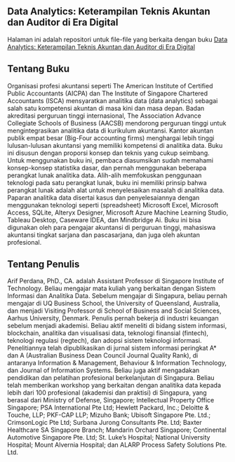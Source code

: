 ## Data Analytics: Keterampilan Teknis Akuntan dan Auditor di Era Digital

<a href="https://books.google.com/books/content/images/frontcover/GEUEEAAAQBAJ?fife=w400-h600" alt="Data Analytics: Keterampilan Teknis Akuntan dan Auditor di Era Digital" height="256px" align="right"></a>

Halaman ini adalah repositori untuk file-file yang berkaita dengan buku [Data Analytics: Keterampilan Teknis Akuntan dan Auditor di Era Digital](https://books.google.com/books/content/images/frontcover/GEUEEAAAQBAJ?fife=w400-h600)

## Tentang Buku
Organisasi profesi akuntansi seperti The American Institute of Certified Public Accountants (AICPA) dan The Institute of Singapore Chartered Accountants (ISCA) mensyaratkan analitika data (data analytics) sebagai salah satu kompetensi akuntan di masa kini dan masa depan. Badan akreditasi perguruan tinggi internasional, The Association Advance Collegiate Schools of Business (AACSB) mendorong perguruan tinggi untuk mengintegrasikan analitika data di kurikulum akuntansi. Kantor akuntan publik empat besar (Big-Four accounting firms) menghargai lebih tinggi lulusan-lulusan akuntansi yang memiliki kompetensi di analitika data.
Buku ini disusun dengan proporsi konsep dan teknis yang cukup seimbang. Untuk menggunakan buku ini, pembaca diasumsikan sudah memahami konsep-konsep statistika dasar, dan pernah menggunakan beberapa perangkat lunak analitika data. Alih-alih memfokuskan penggunaan teknologi pada satu perangkat lunak, buku ini memiliki prinsip bahwa perangkat lunak adalah alat untuk menyelesaikan masalah di analitika data. Paparan analitika data disertai kasus dan penyelesaiannya dengan menggunakan teknologi seperti (spreadsheet) Microsoft Excel, Microsoft Access, SQLite, Alteryx Designer, Microsoft Azure Machine Learning Studio, Tableau Desktop, Caseware IDEA, dan Mindbridge Ai. Buku ini bisa digunakan oleh para pengajar akuntansi di perguruan tinggi, mahasiswa akuntansi tingkat sarjana dan pascasarjana, dan juga oleh akuntan profesional.

## Tentang Penulis
Arif Perdana, PhD., CA. adalah Assistant Professor di Singapore Institute of Technology. Beliau mengajar mata kuliah yang berkaitan dengan Sistem Informasi dan Analitika Data. Sebelum mengajar di Singapura, beliau pernah mengajar di UQ Business School, the University of Queensland, Australia, dan menjadi Visiting Professor di School of Business and Social Sciences, Aarhus University, Denmark. Penulis pernah bekerja di industri keuangan sebelum menjadi akademisi. Beliau aktif meneliti di bidang sistem informasi, blockchain, analitika dan visualisasi data, teknologi finansial (fintech), teknologi regulasi (regtech), dan adopsi sistem teknologi informasi. Penelitiannya telah dipublikasikan di jurnal sistem informasi peringkat A* dan A (Australian Business Dean Council Journal Quality Rank), di antaranya Information & Management, Behaviour & Information Technology, dan Journal of Information Systems.
Beliau juga aktif mengadakan pendidikan dan pelatihan profesional berkelanjutan di Singapura. Beliau telah memberikan workshop yang berkaitan dengan analitika data kepada lebih dari 100 profesional (akademisi dan praktisi) di Singapura, yang berasal dari Ministry of Defense, Singapore; Intellectual Property Office Singapore; PSA International Pte Ltd; Hewlett Packard, Inc.; Deloitte & Touche, LLP; PKF-CAP LLP; Mizuho Bank; Ubisoft Singapore Pte. Ltd.; CrimsonLogic Pte Ltd; Surbana Jurong Consultants Pte. Ltd; Baxter Healthcare SA Singapore Branch; Mandarin Orchard Singapore; Continental Automotive Singapore Pte. Ltd; St. Luke’s Hospital; National University Hospital; Mount Alvernia Hospital; dan ALARP Process Safety Solutions Pte. Ltd.
